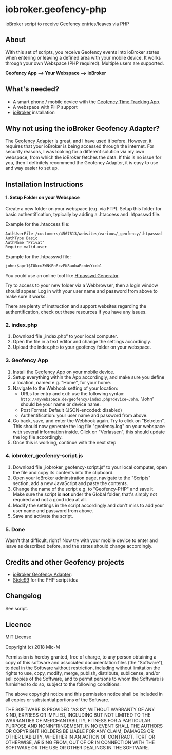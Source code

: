 # iobroker.geofency-php
ioBroker script to receive Geofency entries/leaves via PHP

## About
With this set of scripts, you receive Geofency events into ioBroker states when entering or leaving a defined area with your mobile device. It works through your own Webspace (PHP required).
Multiple users are supported.

**Geofency App --> Your Webspace --> ioBroker**

## What's needed?
* A smart phone / mobile device with the [Geofency Time Tracking App](https://itunes.apple.com/app/id615538630).
* A webspace with PHP support
* [ioBroker](http://iobroker.net/) installation

## Why not using the ioBroker Geofency Adapter?
The [Geofency Adapter](https://github.com/ioBroker/ioBroker.geofency) is great, and I have used it before. However, it requires that your ioBroker is being accessed through the internet. For security reasons, I was looking for a different solution via my own webspace, from which the ioBroker  fetches the data.
If this is no issue for you, then I definitely recommend the Geofency Adapter, it is easy to use and way easier to set up.

## Installation Instructions

#### 1. Setup Folder on your Webspace

Create a new folder on your webspace (e.g. via FTP).
Setup this folder for basic authentification, typically by adding a .htaccess and .htpasswd file.

Example for the .htaccess file:
```
AuthUserFile /customers/4567813/websites/various/_geofency/.htpasswd
AuthType Basic
AuthName "Privat"
Require valid-user
```

Example for the .htpasswd file:
```
john:$apr1$I0kcu3WN$Rn8czFK8aobaEcnbvYxob1
```

You could use an online tool like [Htpasswd Generator](http://www.htaccesstools.com/htpasswd-generator/).

Try to access to your new folder via a Webbrowser, then a login window should appear. Log in with your user name and password from above to make sure it works.

There are plenty of instruction and support websites regarding the authentification, check out these resources if you have any issues.

### 2. index.php

1. Download file „index.php“ to your local computer. 
2. Open the file in a text editor and change the settings accordingly.
3. Upload the index.php to your geofency folder on your webspace.

### 3. Geofency App

1. Install the [Geofency App](https://itunes.apple.com/app/id615538630) on your mobile device.
2. Setup everything within the App accordingly, and make sure you define a location, named e.g. "Home", for your home.
3. Navigate to the Webhook setting of your location:
   - URLs for entry and exit: use the following syntax: ``http://mywebspace.de/geofency/index.php?device=John``. "John" should be your name or device name.
   - Post Format: Default (JSON-encoded: disabled)
   - Authentification: your user name and password from above.
4. Go back, save, and enter the Webhook again. Try to click on "Betreten". This should now generate the log file "geofency.log" on your webspace with several information inside. Click on "Verlassen", this should update the log file accordingly.
5. Once this is working, continue with the next step


### 4. iobroker_geofency-script.js

1. Download file „iobroker_geofency-script.js“ to your local computer, open the file and copy its contents into the clipboard.
2. Open your ioBroker adminstration page, navigate to the "Scripts" section, add a new JavaScript and paste the contents.
3. Change the name of the script e.g. to "Geofency-PHP" and save it. Make sure the script is **not** under the Global folder, that's simply not required and not a good idea at all.
4. Modify the settings in the script accordingly and don't miss to add your user name and password from above.
5. Save and activate the script.

### 5. Done

Wasn't that difficult, right? Now try with your mobile device to enter and leave as described before, and the states should change accordingly.

## Credits and other Geofency projects
* [ioBroker Geofency Adapter](https://github.com/ioBroker/ioBroker.geofency): 
* [Stele99](https://www.symcon.de/forum/threads/23348-Geofency-mit-Webhook?p=212154#post212154) for the PHP script idea

## Changelog
See script.

## Licence

MIT License

Copyright (c) 2018 Mic-M

Permission is hereby granted, free of charge, to any person obtaining a copy
of this software and associated documentation files (the "Software"), to deal
in the Software without restriction, including without limitation the rights
to use, copy, modify, merge, publish, distribute, sublicense, and/or sell
copies of the Software, and to permit persons to whom the Software is
furnished to do so, subject to the following conditions:

The above copyright notice and this permission notice shall be included in all
copies or substantial portions of the Software.

THE SOFTWARE IS PROVIDED "AS IS", WITHOUT WARRANTY OF ANY KIND, EXPRESS OR
IMPLIED, INCLUDING BUT NOT LIMITED TO THE WARRANTIES OF MERCHANTABILITY,
FITNESS FOR A PARTICULAR PURPOSE AND NONINFRINGEMENT. IN NO EVENT SHALL THE
AUTHORS OR COPYRIGHT HOLDERS BE LIABLE FOR ANY CLAIM, DAMAGES OR OTHER
LIABILITY, WHETHER IN AN ACTION OF CONTRACT, TORT OR OTHERWISE, ARISING FROM,
OUT OF OR IN CONNECTION WITH THE SOFTWARE OR THE USE OR OTHER DEALINGS IN THE
SOFTWARE.
